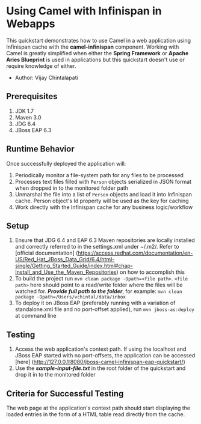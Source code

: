 Using Camel with Infinispan in Webapps
======================================

This quickstart demonstrates how to use Camel in a web application using Infinispan cache with the __camel-infinispan__ component. Working with Camel is greatly simplified when either the __Spring Framework__ or __Apache Aries Blueprint__ is used in applications but this quickstart doesn't use or require knowledge of either.

* Author: Vijay Chintalapati

Prerequisites
-------------
1. JDK 1.7
2. Maven 3.0
3. JDG 6.4
4. JBoss EAP 6.3

Runtime Behavior
----------------
Once successfully deployed the application will:

1. Periodically monitor a file-system path for any files to be processed
2. Processes text files filled with `Person` objects serialized in JSON format when dropped in to the monitored folder path
3. Unmarshal the file into a list of `Person` objects and load it into Infinispan cache. Person object's Id property will be used as the key for caching
4. Work directly with the Infinispan cache for any business logic/workflow

Setup
-----
1. Ensure that JDG 6.4 and EAP 6.3 Maven repositories are locally installed and correctly referred to in the settings.xml under ~/.m2/. Refer to [official documentation] (https://access.redhat.com/documentation/en-US/Red_Hat_JBoss_Data_Grid/6.4/html-single/Getting_Started_Guide/index.html#chap-Install_and_Use_the_Maven_Repositories) on how to accomplish this
2. To build the project run `mvn clean package -Dpath=<file path>`. `<file path>` here should point to a read/write folder where the files will be watched for. ***Provide full path to the folder***, for example: `mvn clean package -Dpath=/Users/vchintal/data/inbox` 
3. To deploy it on JBoss EAP (preferably running with a variation of standalone.xml file and no port-offset applied), run `mvn jboss-as:deploy` at command line 

Testing
-------
1. Access the web application's context path. If using the localhost and JBoss EAP started with no port-offsets, the application can be accessed [here] (http://127.0.0.1:8080/jboss-camel-infinispan-eap-quickstart/)
2. Use the ***sample-input-file.txt*** in the root folder of the quickstart and drop it in to the monitored folder 

Criteria for Successful Testing
-------------------------------
The web page at the application's context path should start displaying the loaded entries in the form of a HTML table read directly from the cache.
